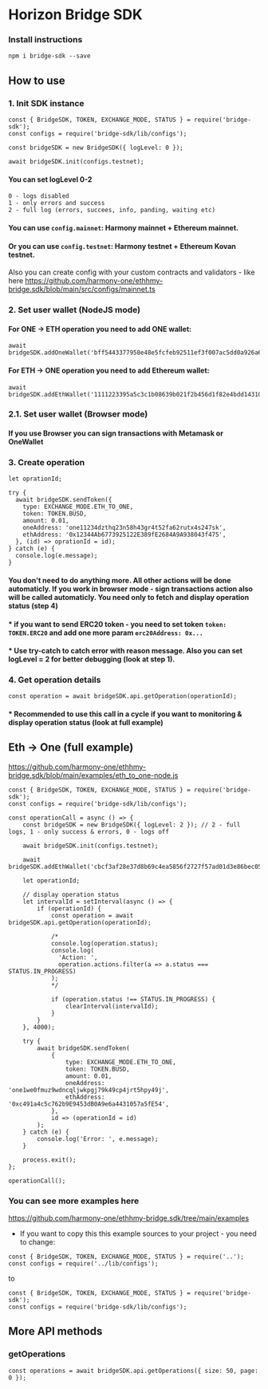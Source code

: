 # Horizon Bridge SDK

### Install instructions

```
npm i bridge-sdk --save
```

## How to use

### 1. Init SDK instance

```
const { BridgeSDK, TOKEN, EXCHANGE_MODE, STATUS } = require('bridge-sdk');
const configs = require('bridge-sdk/lib/configs');

const bridgeSDK = new BridgeSDK({ logLevel: 0 });

await bridgeSDK.init(configs.testnet);
```
#### You can set logLevel 0-2
```
0 - logs disabled
1 - only errors and success
2 - full log (errors, succees, info, panding, waiting etc)
```

#### You can use ```config.mainnet```: Harmony mainnet + Ethereum mainnet.
#### Or you can use ```config.testnet```: Harmony testnet + Ethereum Kovan testnet.
Also you can create config with your custom contracts and validators - like here https://github.com/harmony-one/ethhmy-bridge.sdk/blob/main/src/configs/mainnet.ts


### 2. Set user wallet (NodeJS mode)
#### For ONE -> ETH operation you need to add ONE wallet:
```
await bridgeSDK.addOneWallet('bff5443377958e48e5fcfeb92511ef3f007ac5dd0a926a60b61c55f63098897e');
```

#### For ETH -> ONE operation you need to add Ethereum wallet:
```
await bridgeSDK.addEthWallet('1111223395a5c3c1b08639b021f2b456d1f82e4bdd14310410dffb5f1277fe1b');
```

### 2.1. Set user wallet (Browser mode)
#### If you use Browser you can sign transactions with Metamask or OneWallet


### 3. Create operation
```
let oprationId;

try {
  await bridgeSDK.sendToken({
    type: EXCHANGE_MODE.ETH_TO_ONE,
    token: TOKEN.BUSD,
    amount: 0.01,
    oneAddress: 'one11234dzthq23n58h43gr4t52fa62rutx4s247sk',
    ethAddress: '0x12344Ab6773925122E389fE2684A9A938043f475',
  }, (id) => oprationId = id);
} catch (e) {
  console.log(e.message);
}
```
#### You don't need to do anything more. All other actions will be done automaticly. If you work in browser mode - sign transactions action also will be called automaticly. You need only to fetch and display operation status (step 4)

#### * if you want to send ERC20 token - you need to set token ````token: TOKEN.ERC20```` and add one more param ``erc20Address: 0x...``

#### * Use try-catch to catch error with reason message. Also you can set logLevel = 2 for better debugging (look at step 1).

### 4. Get operation details

```
const operation = await bridgeSDK.api.getOperation(operationId);
```
#### * Recommended to use this call in a cycle if you want to monitoring & display operation status (look at full example)
###
## Eth -> One (full example)

https://github.com/harmony-one/ethhmy-bridge.sdk/blob/main/examples/eth_to_one-node.js

```
const { BridgeSDK, TOKEN, EXCHANGE_MODE, STATUS } = require('bridge-sdk');
const configs = require('bridge-sdk/lib/configs');

const operationCall = async () => {
    const bridgeSDK = new BridgeSDK({ logLevel: 2 }); // 2 - full logs, 1 - only success & errors, 0 - logs off

    await bridgeSDK.init(configs.testnet);

    await bridgeSDK.addEthWallet('cbcf3af28e37d8b69c4ea5856f2727f57ad01d3e86bec054d71fa83fc246f35b');

    let operationId;

    // display operation status
    let intervalId = setInterval(async () => {
        if (operationId) {
            const operation = await bridgeSDK.api.getOperation(operationId);

            /*
            console.log(operation.status);
            console.log(
              'Action: ',
              operation.actions.filter(a => a.status === STATUS.IN_PROGRESS)
            );
            */

            if (operation.status !== STATUS.IN_PROGRESS) {
                clearInterval(intervalId);
            }
        }
    }, 4000);

    try {
        await bridgeSDK.sendToken(
            {
                type: EXCHANGE_MODE.ETH_TO_ONE,
                token: TOKEN.BUSD,
                amount: 0.01,
                oneAddress: 'one1we0fmuz9wdncqljwkpgj79k49cp4jrt5hpy49j',
                ethAddress: '0xc491a4c5c762b9E9453dB0A9e6a4431057a5fE54',
            },
            id => (operationId = id)
        );
    } catch (e) {
        console.log('Error: ', e.message);
    }

    process.exit();
};

operationCall();
```

### You can see more examples here
https://github.com/harmony-one/ethhmy-bridge.sdk/tree/main/examples

* If you want to copy this this example sources to your project - you need to change:
```
const { BridgeSDK, TOKEN, EXCHANGE_MODE, STATUS } = require('..');
const configs = require('../lib/configs');
```
to
```
const { BridgeSDK, TOKEN, EXCHANGE_MODE, STATUS } = require('bridge-sdk');
const configs = require('bridge-sdk/lib/configs');
```


## More API methods

### getOperations
```
const operations = await bridgeSDK.api.getOperations({ size: 50, page: 0 });
```
